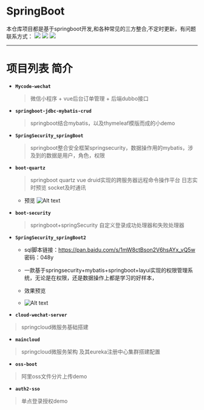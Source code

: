 # SpringBoot  
  本仓库项目都是基于springboot开发,和各种常见的三方整合,不定时更新，有问题联系方式：
  ![](https://img.shields.io/badge/QQ-1215618342-brightgreen) ![](https://img.shields.io/badge/%E5%BE%AE%E4%BF%A1-sucfufufu620119-brightgreen) ![](https://img.shields.io/badge/%E5%85%AC%E4%BC%97%E5%8F%B7-%E8%8B%8F%E5%85%8B%E5%88%86%E4%BA%AB-yellowgreen)


---

# 项目列表 简介

-  **`Mycode-wechat`**
   >  微信小程序 + vue后台订单管理 + 后端dubbo接口 
-  **`springboot-jdbc-mybatis-crud`** 
   > springboot结合mybatis，以及thymeleaf模版而成的小demo

-  **`SpringSecurity_springBoot`**
   > springboot整合安全框架springsecurity，数据操作用的mybatis，涉及到的数据是用户，角色，权限 
 
-  **`boot-quartz`** 
   >  springboot quartz vue druid实现的跨服务器远程命令操作平台 
   >  日志实时预览 socket及时通讯
   - 预览
       ![Alt text](https://github.com/wangsrGit119/SpringBoot/blob/master/boot-quartz/images/releaseTask.png)
-  **`boot-security`** 
   >  springboot+springSecurity 自定义登录成功处理器和失败处理器
   
-  **`SpringSecurity_springBoot2`**

    - sql脚本链接：https://pan.baidu.com/s/1mW8ctBson2V6hsAYx_vQ5w 密码：048y

    - 一款基于springsecurity+mybatis+springboot+layui实现的权限管理系统，无论是在权限，还是数据操作上都是学习的好样本，

    - 效果预览
    - ![Alt text](https://images2018.cnblogs.com/blog/1377204/201808/1377204-20180811141223183-585321616.gif)

-  **`cloud-wechat-server`**
 > springcloud微服务基础搭建
-  **`maincloud`**
 > springcloud微服务架构 及其eureka注册中心集群搭建配置
- **`oss-boot`**
 > 阿里oss文件分片上传demo

- **`auth2-sso`**
> 单点登录授权demo  
 

 

